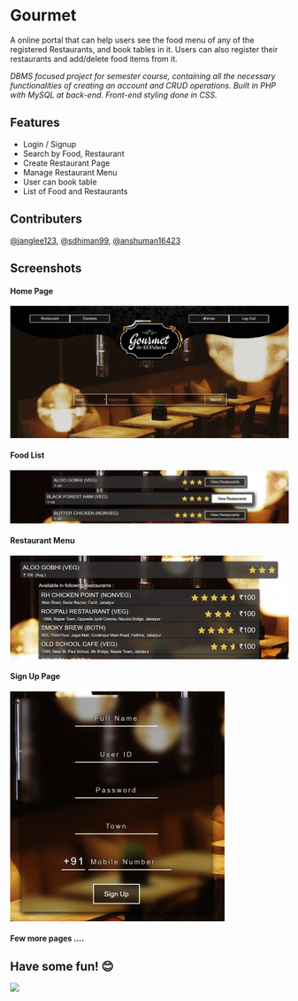 # Gourmet

A online portal that can help users see the food menu of any of the registered Restaurants, and book tables in it. Users can also register their restaurants and add/delete food items from it.

_DBMS focused project for semester course, containing all the necessary functionalities of creating an account and CRUD operations. Built in PHP with MySQL at back-end. Front-end styling done in CSS._

## Features
- Login / Signup
- Search by Food, Restaurant
- Create Restaurant Page
- Manage Restaurant Menu
- User can book table
- List of Food and Restaurants

## Contributers
 [@janglee123](https://github.com/janglee123), [@sdhiman99](https://github.com/sdhiman99), [@anshuman16423](https://github.com/anshuman16423)

## Screenshots
#### Home Page
![Home Page](/images/screenshots/1.jpeg)

#### Food List
![Food List](/images/screenshots/2.jpg)

#### Restaurant Menu
![Restaurant Menu](/images/screenshots/3.jpg)

#### Sign Up Page
![Sign Up](/images/screenshots/4.jpg)

#### Few more pages ....

<!-- PleaseDontEditThisComment367100423 -->
<!-- Please don't add anything between these two comments -->
## Have some fun! 😊 
<img src="https://pbs.twimg.com/media/ECrFqfpXYAAnPh3?format=jpg&name=large">
<!-- PleaseDontEditThisComment807136229 -->
